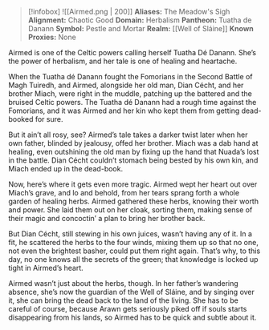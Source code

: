 > [!infobox]
> ![[Airmed.png | 200]]
>  **Aliases:** The Meadow's Sigh
> **Alignment:** Chaotic Good
> **Domain:** Herbalism
> **Pantheon:** Tuatha de Danann
> **Symbol:** Pestle and Mortar
> **Realm:** [[Well of Sláine]]
> **Known Proxies:** None

Airmed is one of the Celtic powers calling herself Tuatha Dé Danann. She’s the power of herbalism, and her tale is one of healing and heartache. 

When the Tuatha dé Danann fought the Fomorians in the Second Battle of Magh Tuiredh, and Airmed, alongside her old man, Dian Cécht, and her brother Miach, were right in the muddle, patching up the battered and the bruised Celtic powers. The Tuatha dé Danann had a rough time against the Fomorians, and it was Airmed and her kin who kept them from getting dead-booked for sure.

But it ain’t all rosy, see? Airmed’s tale takes a darker twist later when her own father, blinded by jealousy, offed her brother. Miach was a dab hand at healing, even outshining the old man by fixing up the hand that Nuada’s lost in the battle. Dian Cécht couldn’t stomach being bested by his own kin, and Miach ended up in the dead-book.

Now, here’s where it gets even more tragic. Airmed wept her heart out over Miach’s grave, and lo and behold, from her tears sprang forth a whole garden of healing herbs. Airmed gathered these herbs, knowing their worth and power. She laid them out on her cloak, sorting them, making sense of their magic and concoctin’ a plan to bring her brother back.

But Dian Cécht, still stewing in his own juices, wasn’t having any of it. In a fit, he scattered the herbs to the four winds, mixing them up so that no one, not even the brightest basher, could put them right again. That’s why, to this day, no one knows all the secrets of the green; that knowledge is locked up tight in Airmed’s heart.

Airmed wasn’t just about the herbs, though. In her father’s wandering absence, she’s now the guardian of the Well of Sláine, and by singing over it, she can bring the dead back to the land of the living. She has to be careful of course, because Arawn gets seriously piked off if souls starts disappearing from his lands, so Airmed has to be quick and subtle about it.
